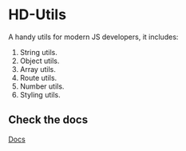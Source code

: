 
# HD-Utils

A handy utils for modern JS developers, it includes:
1. String utils.
2. Object utils.
3. Array utils.
4. Route utils.
5. Number utils.
6. Styling utils.


## Check the docs
[Docs](https://github.com/AhmadHddad/h-utils/blob/main/docs/modules.md)
